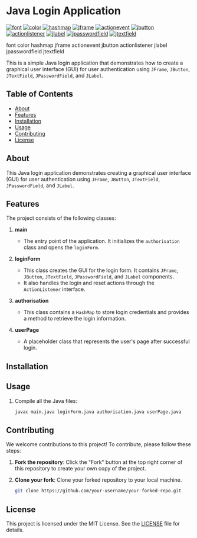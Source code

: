 # Java Login Application

[![font](https://img.shields.io/badge/font-brightgreen)](https://docs.oracle.com/javase/8/docs/api/java/awt/Font.html)
[![color](https://img.shields.io/badge/color-yellow)](https://docs.oracle.com/javase/8/docs/api/java/awt/Color.html)
[![hashmap](https://img.shields.io/badge/hashmap-blue)](https://docs.oracle.com/javase/8/docs/api/java/util/HashMap.html)
[![jframe](https://img.shields.io/badge/jframe-orange)](https://docs.oracle.com/javase/8/docs/api/javax/swing/JFrame.html)
[![actionevent](https://img.shields.io/badge/actionevent-red)](https://docs.oracle.com/javase/8/docs/api/java/awt/event/ActionEvent.html)
[![jbutton](https://img.shields.io/badge/jbutton-purple)](https://docs.oracle.com/javase/8/docs/api/javax/swing/JButton.html)
[![actionlistener](https://img.shields.io/badge/actionlistener-pink)](https://docs.oracle.com/javase/tutorial/uiswing/events/actionlistener.html)
[![jlabel](https://img.shields.io/badge/jlabel-pink)](https://docs.oracle.com/javase/8/docs/api/javax/swing/JLabel.html)
[![jpasswordfield](https://img.shields.io/badge/jpasswordfield-pink)](https://docs.oracle.com/javase/8/docs/api/javax/swing/JPasswordField.html)
[![jtextfield](https://img.shields.io/badge/jtextfield-pink)](https://docs.oracle.com/javase/8/docs/api/javax/swing/JTextField.html)

font color hashmap jframe actionevent jbutton actionlistener jlabel jpasswordfield jtextfield 

This is a simple Java login application that demonstrates how to create a graphical user interface (GUI) for user authentication using `JFrame`, `JButton`, `JTextField`, `JPasswordField`, and `JLabel`.

## Table of Contents

- [About](#about)
- [Features](#features)
- [Installation](#installation)
- [Usage](#usage)
- [Contributing](#contributing)
- [License](#license)

## About

This Java login application demonstrates creating a graphical user interface (GUI) for user authentication using `JFrame`, `JButton`, `JTextField`, `JPasswordField`, and `JLabel`.

## Features

The project consists of the following classes:

1. **main**
   - The entry point of the application. It initializes the `authorisation` class and opens the `loginForm`.

2. **loginForm**
   - This class creates the GUI for the login form. It contains `JFrame`, `JButton`, `JTextField`, `JPasswordField`, and `JLabel` components.
   - It also handles the login and reset actions through the `ActionListener` interface.

3. **authorisation**
   - This class contains a `HashMap` to store login credentials and provides a method to retrieve the login information.

4. **userPage**
   - A placeholder class that represents the user's page after successful login.


## Installation


## Usage

1. Compile all the Java files:
   ```sh
   javac main.java loginForm.java authorisation.java userPage.java

## Contributing

We welcome contributions to this project! To contribute, please follow these steps:

1. **Fork the repository**: Click the "Fork" button at the top right corner of this repository to create your own copy of the project.

2. **Clone your fork**: Clone your forked repository to your local machine.
   ```sh
   git clone https://github.com/your-username/your-forked-repo.git


## License

This project is licensed under the MIT License. See the [LICENSE](LICENSE) file for details.

